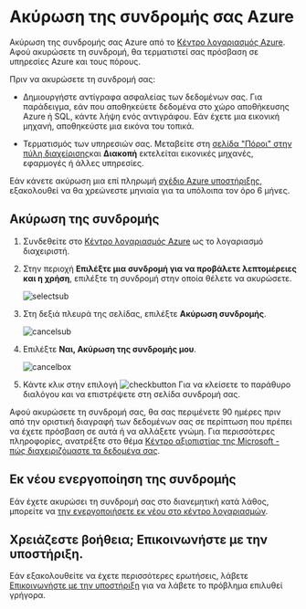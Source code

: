<properties
    pageTitle="Ακύρωση της συνδρομής σας Azure | Microsoft Azure"
    description="Περιγράφει τον τρόπο για να ακυρώσετε τη συνδρομή σας Azure, όπως η συνδρομή δωρεάν δοκιμαστική έκδοση"
    services=""
    documentationCenter=""
    authors="genlin"
    manager="mbaldwin"
    editor=""
    tags="billing"
    />

<tags
    ms.service="billing"
    ms.workload="na"
    ms.tgt_pltfrm="na"
    ms.devlang="na"
    ms.topic="article"
    ms.date="09/26/2016"
    ms.author="genli"/>

# <a name="cancel-your-azure-subscription"></a>Ακύρωση της συνδρομής σας Azure

Ακύρωση της συνδρομής σας Azure από το [Κέντρο λογαριασμός Azure](https://account.windowsazure.com/subscriptions). Αφού ακυρώσετε τη συνδρομή, θα τερματιστεί σας πρόσβαση σε υπηρεσίες Azure και τους πόρους.

Πριν να ακυρώσετε τη συνδρομή σας:

- Δημιουργήστε αντίγραφα ασφαλείας των δεδομένων σας. Για παράδειγμα, εάν που αποθηκεύετε δεδομένα στο χώρο αποθήκευσης Azure ή SQL, κάντε λήψη ενός αντιγράφου. Εάν έχετε μια εικονική μηχανή, αποθηκεύστε μια εικόνα του τοπικά.

- Τερματισμός των υπηρεσιών σας. Μεταβείτε στη [σελίδα "Πόροι" στην πύλη διαχείρισης](https://ms.portal.azure.com/?flight=1#blade/HubsExtension/Resources/resourceType/Microsoft.Resources%2Fresources)και **Διακοπή** εκτελείται εικονικές μηχανές, εφαρμογές ή άλλες υπηρεσίες.

Εάν κάνετε ακύρωση μια επί πληρωμή [σχέδιο Azure υποστήριξης](https://azure.microsoft.com/support/plans/), εξακολουθεί να θα χρεώνεστε μηνιαία για τα υπόλοιπα τον όρο 6 μήνες.

## <a name="cancel-subscription"></a>Ακύρωση της συνδρομής

1. Συνδεθείτε στο [Κέντρο λογαριασμός Azure](https://account.windowsazure.com/subscriptions) ως το λογαριασμό διαχειριστή.

2. Στην περιοχή **Επιλέξτε μια συνδρομή για να προβάλετε λεπτομέρειες και η χρήση**, επιλέξτε τη συνδρομή στην οποία θέλετε να ακυρώσετε. 

    ![selectsub](./media/billing-how-to-cancel-azure-subscription/Selectsub.png)

3. Στη δεξιά πλευρά της σελίδας, επιλέξτε **Ακύρωση συνδρομής**.
    
    ![cancelsub](./media/billing-how-to-cancel-azure-subscription/cancelsub.png)

4. Επιλέξτε **Ναι, Ακύρωση της συνδρομής μου**.
    
    ![cancelbox](./media/billing-how-to-cancel-azure-subscription/cancelbox.png)

5. Κάντε κλικ στην επιλογή ![checkbutton](./media/billing-how-to-cancel-azure-subscription/checkbutton.png) Για να κλείσετε το παράθυρο διαλόγου και να επιστρέψετε στη σελίδα συνδρομή σας.

Αφού ακυρώσετε τη συνδρομή σας, θα σας περιμένετε 90 ημέρες πριν από την οριστική διαγραφή των δεδομένων σας σε περίπτωση που πρέπει να έχετε πρόσβαση σε αυτά ή να αλλάξετε γνώμη. Για περισσότερες πληροφορίες, ανατρέξτε στο θέμα [Κέντρο αξιοπιστίας της Microsoft - πώς διαχειριζόμαστε τα δεδομένα σας](https://go.microsoft.com/fwLink/p/?LinkID=822930&clcid=0x409).

## <a name="reactivate-subscription"></a>Εκ νέου ενεργοποίηση της συνδρομής

Εάν έχετε ακυρώσει τη συνδρομή σας στο διανεμητική κατά λάθος, μπορείτε να [την ενεργοποιήσετε εκ νέου στο κέντρο λογαριασμών](billing-subscription-become-disable.md#how-to-re-enable-non-pay-as-you-go-subscriptions).

## <a name="need-help-contact-support"></a>Χρειάζεστε βοήθεια; Επικοινωνήστε με την υποστήριξη.

Εάν εξακολουθείτε να έχετε περισσότερες ερωτήσεις, λάβετε [Επικοινωνήστε με την υποστήριξη](https://portal.azure.com/?#blade/Microsoft_Azure_Support/HelpAndSupportBlade) για να λάβετε το πρόβλημα επιλυθεί γρήγορα.
